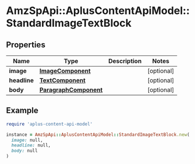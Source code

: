 # AmzSpApi::AplusContentApiModel::StandardImageTextBlock

## Properties

| Name | Type | Description | Notes |
| ---- | ---- | ----------- | ----- |
| **image** | [**ImageComponent**](ImageComponent.md) |  | [optional] |
| **headline** | [**TextComponent**](TextComponent.md) |  | [optional] |
| **body** | [**ParagraphComponent**](ParagraphComponent.md) |  | [optional] |

## Example

```ruby
require 'aplus-content-api-model'

instance = AmzSpApi::AplusContentApiModel::StandardImageTextBlock.new(
  image: null,
  headline: null,
  body: null
)
```

